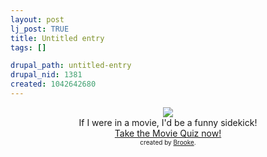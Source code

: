 ```yaml
--- 
layout: post
lj_post: TRUE
title: Untitled entry
tags: []

drupal_path: untitled-entry
drupal_nid: 1381
created: 1042642680
---
```

<center>
<a href="http://www.silent-mind.net/~addict/quiz" target="_blank">
<img src="http://silent-mind.net/~addict/quiz/sidekick.gif" border="0"></a>
<br>If I were in a movie, I'd be a funny sidekick!<br>
<a href="http://silent-mind.net/~addict/quiz/movie.html" target="_blank">Take the Movie Quiz now!</a><br>
<font size="-2">created by <a href="http://silent-mind.net/~addict">Brooke</a>.</font>
</center>
